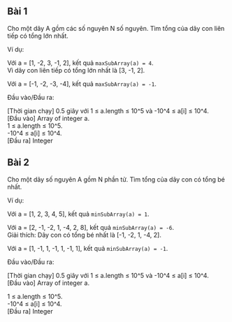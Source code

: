 ## Bài 1

Cho một dãy A gồm các số nguyên N số nguyên. Tìm tổng của dãy con liên tiếp có tổng lớn nhất.

Ví dụ:

Với a = [1, -2, 3, -1, 2], kết quả `maxSubArray(a) = 4`.<br>
Vì dãy con liên tiếp có tổng lớn nhất là [3, -1, 2].

Với a = [-1, -2, -3, -4], kết quả `maxSubArray(a) = -1`.<br>

Đầu vào/Đầu ra:

[Thời gian chạy] 0.5 giây với 1 ≤ a.length ≤ 10^5 và -10^4 ≤ a[i] ≤ 10^4.<br>
[Đầu vào] Array of integer a.<br>
1 ≤ a.length ≤ 10^5.<br>
-10^4 ≤ a[i] ≤ 10^4.<br>
[Đầu ra] Integer

## Bài 2

Cho một dãy số nguyên A gồm N phần tử. Tìm tổng của dãy con có tổng bé nhất.

Ví dụ:

Với a = [1, 2, 3, 4, 5], kết quả `minSubArray(a) = 1`.<br>

Với a = [2, -1, -2, 1, -4, 2, 8], kết quả `minSubArray(a) = -6`.<br>
Giải thích: Dãy con có tổng bé nhất là [-1, -2, 1, -4, 2].

Với a = [1, -1, 1, -1, 1, -1, 1], kết quả `minSubArray(a) = -1`.<br>

Đầu vào/Đầu ra:

[Thời gian chạy] 0.5 giây với 1 ≤ a.length ≤ 10^5 và -10^4 ≤ a[i] ≤ 10^4.<br>
[Đầu vào] Array of integer a.<br>

1 ≤ a.length ≤ 10^5.<br>
-10^4 ≤ a[i] ≤ 10^4.<br>
[Đầu ra] Integer